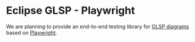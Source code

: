 # Eclipse GLSP - Playwright

We are planning to provide an end-to-end testing library for [GLSP diagrams](https://github.com/eclipse-glsp/glsp) based on [Playwright](https://playwright.dev).
